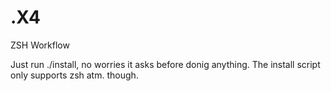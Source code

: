 .X4
===

ZSH Workflow

Just run ./install, no worries it asks before donig anything.
The install script only supports zsh atm. though.
